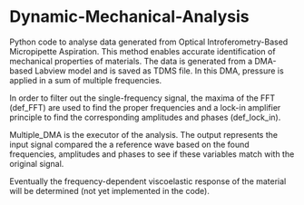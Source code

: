 # Dynamic-Mechanical-Analysis

Python code to analyse data generated from Optical Introferometry-Based Micropipette Aspiration. This method enables accurate identification of mechanical properties of materials. The data is generated from a DMA-based Labview model and is saved as TDMS file. In this DMA, pressure is applied in a sum of multiple frequencies.

In order to filter out the single-frequency signal, the maxima of the FFT (def_FFT) are used to find the proper frequencies and a lock-in amplifier principle to find the corresponding amplitudes and phases (def_lock_in).

Multiple_DMA is the executor of the analysis. The output represents the input signal compared the a reference wave based on the found frequencies, amplitudes and phases to see if these variables match with the original signal. 

Eventually the frequency-dependent viscoelastic response of the material will be determined (not yet implemented in the code).



